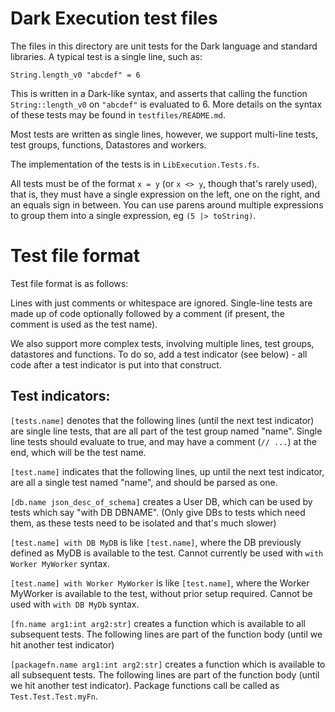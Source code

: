# Dark Execution test files

The files in this directory are unit tests for the Dark language and standard
libraries. A typical test is a single line, such as:

`String.length_v0 "abcdef" = 6`

This is written in a Dark-like syntax, and asserts that calling the function
`String::length_v0` on `"abcdef"` is evaluated to 6. More details on the syntax
of these tests may be found in `testfiles/README.md`.

Most tests are written as single lines, however, we support multi-line tests,
test groups, functions, Datastores and workers.

The implementation of the tests is in `LibExecution.Tests.fs`.

All tests must be of the format `x = y` (or `x <> y`, though that's rarely
used), that is, they must have a single expression on the left, one on the
right, and an equals sign in between. You can use parens around multiple
expressions to group them into a single expression, eg `(5 |> toString)`.

# Test file format

Test file format is as follows:

Lines with just comments or whitespace are ignored. Single-line tests are made
up of code optionally followed by a comment (if present, the comment is used as
the test name).

We also support more complex tests, involving multiple lines, test groups,
datastores and functions. To do so, add a test indicator (see below) - all
code after a test indicator is put into that construct.

## Test indicators:

`[tests.name]` denotes that the following lines (until the next test indicator)
are single line tests, that are all part of the test group named "name". Single
line tests should evaluate to true, and may have a comment (`// ...`) at the
end, which will be the test name.

`[test.name]` indicates that the following lines, up until the next test
indicator, are all a single test named "name", and should be parsed as one.

`[db.name json_desc_of_schema]` creates a User DB, which can be used by tests
which say "with DB DBNAME". (Only give DBs to tests which need them, as these
tests need to be isolated and that's much slower)

`[test.name] with DB MyDB` is like `[test.name]`, where the DB previously
defined as MyDB is available to the test. Cannot currently be used with
`with Worker MyWorker` syntax.

`[test.name] with Worker MyWorker` is like `[test.name]`, where the Worker
MyWorker is available to the test, without prior setup required. Cannot be used
with `with DB MyDb` syntax.

`[fn.name arg1:int arg2:str]` creates a function which is available to all
subsequent tests. The following lines are part of the function body (until we
hit another test indicator)

`[packagefn.name arg1:int arg2:str]` creates a function which is available to
all subsequent tests. The following lines are part of the function body (until
we hit another test indicator). Package functions call be called as
`Test.Test.Test.myFn`.